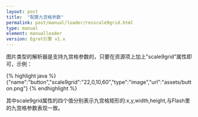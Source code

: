```yaml
---
layout: post
title:  "配置九宫格参数"
permalink: post/manual/loader/resscale9grid.html
type: manual
element: manualloader
version: Egret引擎 v1.x
---
```


图片类型的解析器是支持九宫格参数的，只要在资源项上加上"scale9grid"属性即可，示例：

{% highlight java %}
{"name":"button","scale9grid":"22,0,10,60","type":"image","url":"assets/button.png"}
{% endhighlight %}

其中scale9grid属性的四个值分别表示九宫格矩形的:x,y,width,height,与Flash里的九宫格参数表现一致。